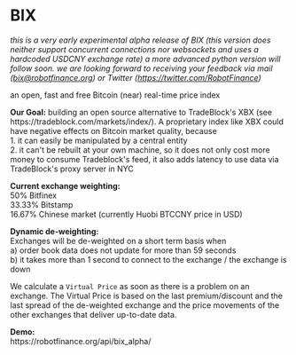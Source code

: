 # BIX

<i>this is a very early experimental alpha release of BIX (this version does neither support concurrent connections nor websockets and uses a hardcoded USDCNY exchange rate) a more advanced python version will follow soon. we are looking forward to receiving your feedback via mail (bix@robotfinance.org) or Twitter (https://twitter.com/RobotFinance)</i>

an open, fast and free Bitcoin (near) real-time price index

<p><b>Our Goal:</b> building an open source alternative to TradeBlock's XBX (see https://tradeblock.com/markets/index/). A proprietary index like XBX could have negative effects on Bitcoin market quality, because<br>
1. it can easily be manipulated by a central entity<br>
2. it can't be rebuilt at your own machine, so it does not only cost more money to consume Tradeblock's feed, it also adds latency to use data via TradeBlock's proxy server in NYC</p>

<p><b>Current exchange weighting:</b><br>
50% Bitfinex<br>
33.33% Bitstamp<br>
16.67% Chinese market (currently Huobi BTCCNY price in USD)<p>

<p><b>Dynamic de-weighting:</b><br>
Exchanges will be de-weighted on a short term basis when<br>
a) order book data does not update for more than 59 seconds<br>
b) it takes more than 1 second to connect to the exchange / the exchange is down</p>

<p>We calculate a <code>Virtual Price</code> as soon as there is a problem on an exchange. The Virtual Price is based on the last premium/discount and the last spread of the de-weighted exchange and the price movements of the other exchanges that deliver up-to-date data.</p>

<p><b>Demo:</b><br>
https://robotfinance.org/api/bix_alpha/</p>

